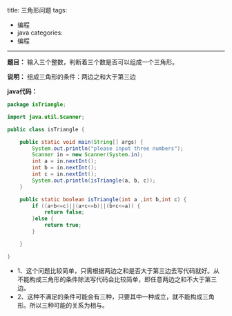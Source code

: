 title: 三角形问题
tags:
- 编程
- java
categories:
- 编程
---

**题目：** 输入三个整数，判断着三个数是否可以组成一个三角形。

**说明：** 组成三角形的条件：两边之和大于第三边

**java代码：**

```java
package isTriangle;

import java.util.Scanner;

public class isTriangle {

    public static void main(String[] args) {
        System.out.println("please input three numbers");
        Scanner in = new Scanner(System.in);
        int a = in.nextInt();
        int b = in.nextInt();
        int c = in.nextInt();
        System.out.println(isTriangle(a, b, c));
    }

    public static boolean isTriangle(int a ,int b,int c) {
        if ((a+b<=c)||(a+c<=b)||(b+c<=a)) {
            return false;
        }else {
            return true;
        }

    }

}
```

- 1、这个问题比较简单，只需根据两边之和是否大于第三边去写代码就好。从不能构成三角形的条件除法写代码会比较简单，即任意两边之和不大于第三边。
- 2、这种不满足的条件可能会有三种，只要其中一种成立，就不能构成三角形。所以三种可能的关系为相与。
